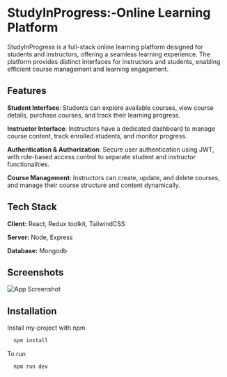 
# StudyInProgress:-Online Learning Platform

StudyInProgress is a full-stack online learning platform designed for students and instructors, offering a seamless learning experience. The platform provides distinct interfaces for instructors and students, enabling efficient course management and learning engagement.


## Features

**Student Interface**: Students can explore available courses, view course details, purchase courses, and track their learning progress. 

**Instructor Interface**: Instructors have a dedicated dashboard to manage course content, track enrolled students, and monitor progress.

**Authentication & Authorization**: Secure user authentication using JWT, with role-based access control to separate student and instructor functionalities.

**Course Management**:  Instructors can create, update, and delete courses, and manage their course structure and content dynamically. 



## Tech Stack

**Client:** React, Redux toolkit, TailwindCSS

**Server:** Node, Express

**Database:** Mongodb


## Screenshots

![App Screenshot](https://via.placeholder.com/468x300?text=App+Screenshot+Here)


## Installation

Install my-project with npm

```bash
  npm install
```

To run

```bash
  npm run dev
```
    
